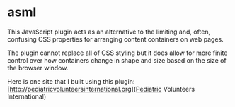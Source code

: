 # asml

This JavaScript plugin acts as an alternative to the limiting and, often, confusing CSS properties for arranging content containers on web pages.

The plugin cannot replace all of CSS styling but it does allow for more finite control over how containers change in shape and size based on the size of the browser window.

Here is one site that I built using this plugin:
[http://pediatricvolunteersinternational.org](Pediatric Volunteers International)
